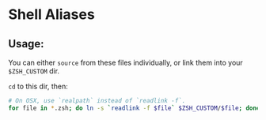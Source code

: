 # Shell Aliases

## Usage:

You can either `source` from these files individually,
or link them into your `$ZSH_CUSTOM` dir.

`cd` to this dir, then:

```sh
# On OSX, use `realpath` instead of `readlink -f`.
for file in *.zsh; do ln -s `readlink -f $file` $ZSH_CUSTOM/$file; done
```
